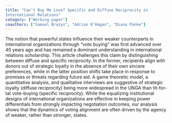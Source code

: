 ```yaml
---
title: "Can’t Buy Me Love? Specific and Diffuse Reciprocity in
International Relations"
category: ["Working paper"]
coauthors: ["Samuel Brazys", "Adrian O’Hagan", "Diana Panke"]
---
```

The notion that powerful states influence their weaker counterparts in international organizations through
“vote buying” was first advanced over 40 years ago and has remained a dominant understanding in international
relations scholarship. This article challenges this claim by distinguishing between diffuse and
specific reciprocity. In the former, recipients align with donors out of strategic loyalty in the absence
of their own sincere preferences, while in the latter position shifts take place in response to promises
or threats regarding future aid. A game theoretic model, a quantitative analysis, and qualitative interviews
are suggestive of strategic loyalty (diffuse reciprocity) being more widespread in the UNGA than
tit-for-tat vote-buying (specific reciprocity). While the equalizing institutional designs of international
organizations are effective in keeping power differentials from strongly impacting negotiation outcomes,
our analysis shows that the dynamics of voting alignment are often driven by the agency of weaker,
rather than stronger, states.
